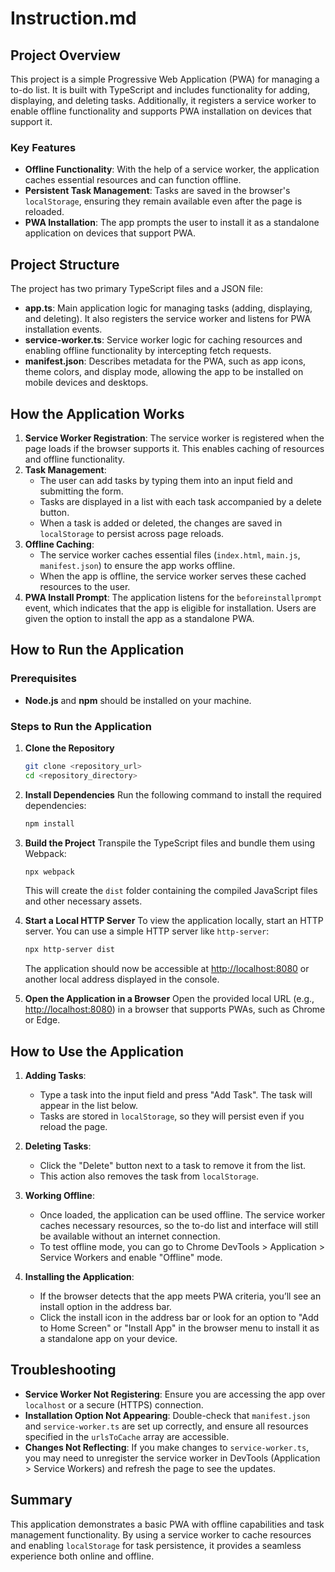 
# Instruction.md

## Project Overview

This project is a simple Progressive Web Application (PWA) for managing a to-do list. It is built with TypeScript and includes functionality for adding, displaying, and deleting tasks. Additionally, it registers a service worker to enable offline functionality and supports PWA installation on devices that support it.

### Key Features
- **Offline Functionality**: With the help of a service worker, the application caches essential resources and can function offline.
- **Persistent Task Management**: Tasks are saved in the browser's `localStorage`, ensuring they remain available even after the page is reloaded.
- **PWA Installation**: The app prompts the user to install it as a standalone application on devices that support PWA.

## Project Structure

The project has two primary TypeScript files and a JSON file:

- **app.ts**: Main application logic for managing tasks (adding, displaying, and deleting). It also registers the service worker and listens for PWA installation events.
- **service-worker.ts**: Service worker logic for caching resources and enabling offline functionality by intercepting fetch requests.
- **manifest.json**: Describes metadata for the PWA, such as app icons, theme colors, and display mode, allowing the app to be installed on mobile devices and desktops.

## How the Application Works

1. **Service Worker Registration**: The service worker is registered when the page loads if the browser supports it. This enables caching of resources and offline functionality.
2. **Task Management**:
   - The user can add tasks by typing them into an input field and submitting the form.
   - Tasks are displayed in a list with each task accompanied by a delete button.
   - When a task is added or deleted, the changes are saved in `localStorage` to persist across page reloads.
3. **Offline Caching**:
   - The service worker caches essential files (`index.html`, `main.js`, `manifest.json`) to ensure the app works offline.
   - When the app is offline, the service worker serves these cached resources to the user.
4. **PWA Install Prompt**: The application listens for the `beforeinstallprompt` event, which indicates that the app is eligible for installation. Users are given the option to install the app as a standalone PWA.

## How to Run the Application

### Prerequisites
- **Node.js** and **npm** should be installed on your machine.

### Steps to Run the Application

1. **Clone the Repository**
   ```bash
   git clone <repository_url>
   cd <repository_directory>
   ```

2. **Install Dependencies**
   Run the following command to install the required dependencies:
   ```bash
   npm install
   ```

3. **Build the Project**
   Transpile the TypeScript files and bundle them using Webpack:
   ```bash
   npx webpack
   ```
   This will create the `dist` folder containing the compiled JavaScript files and other necessary assets.

4. **Start a Local HTTP Server**
   To view the application locally, start an HTTP server. You can use a simple HTTP server like `http-server`:

   ```bash
   npx http-server dist
   ```
   The application should now be accessible at [http://localhost:8080](http://localhost:8080) or another local address displayed in the console.

5. **Open the Application in a Browser**
   Open the provided local URL (e.g., [http://localhost:8080](http://localhost:8080)) in a browser that supports PWAs, such as Chrome or Edge.

## How to Use the Application

1. **Adding Tasks**: 
   - Type a task into the input field and press "Add Task". The task will appear in the list below.
   - Tasks are stored in `localStorage`, so they will persist even if you reload the page.

2. **Deleting Tasks**:
   - Click the "Delete" button next to a task to remove it from the list.
   - This action also removes the task from `localStorage`.

3. **Working Offline**:
   - Once loaded, the application can be used offline. The service worker caches necessary resources, so the to-do list and interface will still be available without an internet connection.
   - To test offline mode, you can go to Chrome DevTools > Application > Service Workers and enable "Offline" mode.

4. **Installing the Application**:
   - If the browser detects that the app meets PWA criteria, you’ll see an install option in the address bar.
   - Click the install icon in the address bar or look for an option to "Add to Home Screen" or "Install App" in the browser menu to install it as a standalone app on your device.

## Troubleshooting

- **Service Worker Not Registering**: Ensure you are accessing the app over `localhost` or a secure (HTTPS) connection.
- **Installation Option Not Appearing**: Double-check that `manifest.json` and `service-worker.ts` are set up correctly, and ensure all resources specified in the `urlsToCache` array are accessible.
- **Changes Not Reflecting**: If you make changes to `service-worker.ts`, you may need to unregister the service worker in DevTools (Application > Service Workers) and refresh the page to see the updates.

## Summary

This application demonstrates a basic PWA with offline capabilities and task management functionality. By using a service worker to cache resources and enabling `localStorage` for task persistence, it provides a seamless experience both online and offline.
